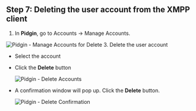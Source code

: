 ## Step 7: Deleting the user account from the XMPP client

1. In **Pidgin**, go to Accounts -> Manage Accounts.

 ![Pidgin - Manage Accounts for Delete](/posts/files/finesse-basic-user-rest-apis-with-xmpp-events/assets/images/pidgin-manage-accounts-2.jpg)
3. Delete the user account
 * Select the account
 * Click the **Delete** button

  	 ![Pidgin - Delete Accounts](/posts/files/finesse-basic-user-rest-apis-with-xmpp-events/assets/images/pidgin-delete-accounts-2.jpg)
 * A confirmation window will pop up. Click the **Delete** button.

  	 ![Pidgin - Delete Confirmation](/posts/files/finesse-basic-user-rest-apis-with-xmpp-events/assets/images/pidgin-delete-confirmation-2.jpg)
